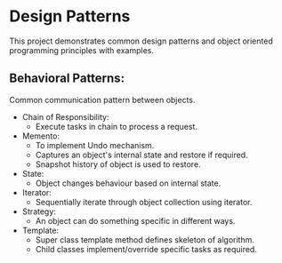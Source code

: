 # Design Patterns
This project demonstrates common design patterns and object oriented programming principles with examples.

## Behavioral Patterns:
Common communication pattern between objects.
* Chain of Responsibility: 
    - Execute tasks in chain to process a request.
* Memento: 
    - To implement Undo mechanism.
    - Captures an object's internal state and restore if required. 
    - Snapshot history of object is used to restore.
* State: 
    - Object changes behaviour based on internal state.
* Iterator: 
    - Sequentially iterate through object collection using iterator.
* Strategy: 
    - An object can do something specific in different ways.
* Template: 
    - Super class template method defines skeleton of algorithm. 
    - Child classes implement/override specific tasks as required.

